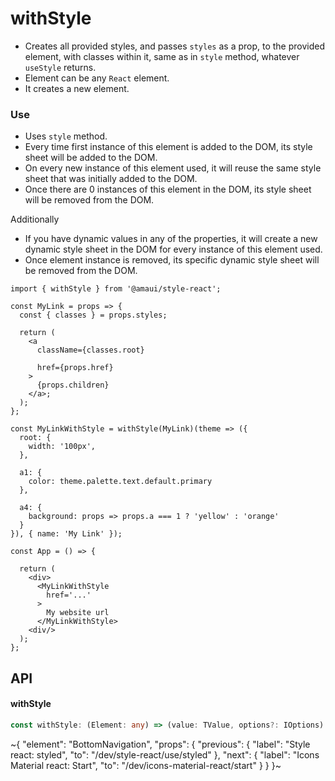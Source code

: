 
# withStyle

- Creates all provided styles, and passes `styles` as a prop, to the provided element, with classes within it, same as in `style` method, whatever `useStyle` returns.
- Element can be any `React` element.
- It creates a new element.

### Use

- Uses `style` method.
- Every time first instance of this element is added to the DOM, its style sheet will be added to the DOM.
- On every new instance of this element used, it will reuse the same style sheet that was initially added to the DOM.
- Once there are 0 instances of this element in the DOM, its style sheet will be removed from the DOM.

Additionally
- If you have dynamic values in any of the properties, it will create a new dynamic style sheet in the DOM for every instance of this element used.
- Once element instance is removed, its specific dynamic style sheet will be removed from the DOM.

```tsx
import { withStyle } from '@amaui/style-react';

const MyLink = props => {
  const { classes } = props.styles;

  return (
    <a
      className={classes.root}

      href={props.href}
    >
      {props.children}
    </a>;
  );
};

const MyLinkWithStyle = withStyle(MyLink)(theme => ({
  root: {
    width: '100px',
  },

  a1: {
    color: theme.palette.text.default.primary
  },

  a4: {
    background: props => props.a === 1 ? 'yellow' : 'orange'
  }
}), { name: 'My Link' });

const App = () => {

  return (
    <div>
      <MyLinkWithStyle
        href='...'
      >
        My website url
      </MyLinkWithStyle>
    <div/>
  );
};
```

## API

#### withStyle

```ts
const withStyle: (Element: any) => (value: TValue, options?: IOptions) => React.ElementType;
```


~{
  "element": "BottomNavigation",
  "props": {
    "previous": {
      "label": "Style react: styled",
      "to": "/dev/style-react/use/styled"
    },
    "next": {
      "label": "Icons Material react: Start",
      "to": "/dev/icons-material-react/start"
    }
  }
}~
